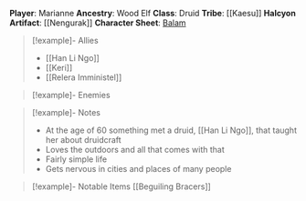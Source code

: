 **Player**: Marianne
**Ancestry**: Wood Elf
**Class**: Druid
**Tribe**: [[Kaesu]]
**Halcyon Artifact**: [[Nengurak]]
**Character Sheet**: [Balam](https://www.dndbeyond.com/characters/82934929)

> [!example]- Allies
> - [[Han Li Ngo]]
> - [[Keri]]
> - [[Relera Imministel]]

> [!example]- Enemies

> [!example]- Notes
> - At the age of 60 something met a druid, [[Han Li Ngo]], that taught her about druidcraft
> - Loves the outdoors and all that comes with that
> - Fairly simple life
> - Gets nervous in cities and places of many people
 
> [!example]- Notable Items
> [[Beguiling Bracers]]

